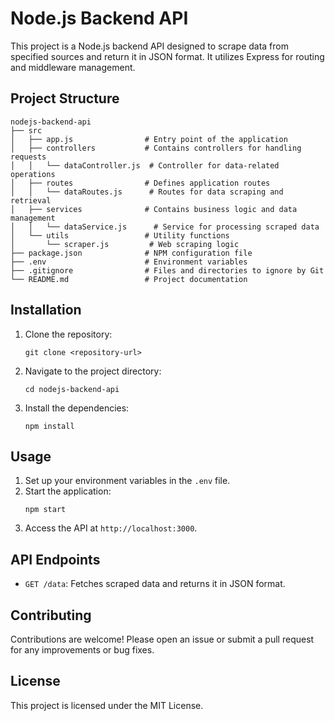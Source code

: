 # Node.js Backend API

This project is a Node.js backend API designed to scrape data from specified sources and return it in JSON format. It utilizes Express for routing and middleware management.

## Project Structure

```
nodejs-backend-api
├── src
│   ├── app.js                # Entry point of the application
│   ├── controllers           # Contains controllers for handling requests
│   │   └── dataController.js  # Controller for data-related operations
│   ├── routes                # Defines application routes
│   │   └── dataRoutes.js      # Routes for data scraping and retrieval
│   ├── services              # Contains business logic and data management
│   │   └── dataService.js      # Service for processing scraped data
│   └── utils                 # Utility functions
│       └── scraper.js         # Web scraping logic
├── package.json              # NPM configuration file
├── .env                      # Environment variables
├── .gitignore                # Files and directories to ignore by Git
└── README.md                 # Project documentation
```

## Installation

1. Clone the repository:
   ```
   git clone <repository-url>
   ```
2. Navigate to the project directory:
   ```
   cd nodejs-backend-api
   ```
3. Install the dependencies:
   ```
   npm install
   ```

## Usage

1. Set up your environment variables in the `.env` file.
2. Start the application:
   ```
   npm start
   ```
3. Access the API at `http://localhost:3000`.

## API Endpoints

- `GET /data`: Fetches scraped data and returns it in JSON format.

## Contributing

Contributions are welcome! Please open an issue or submit a pull request for any improvements or bug fixes.

## License

This project is licensed under the MIT License.
